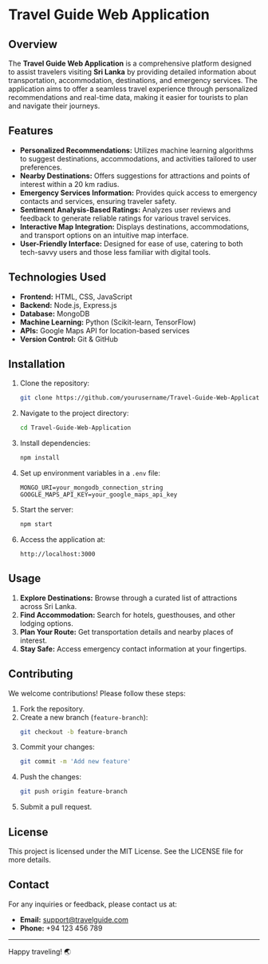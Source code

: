 # Travel Guide Web Application

## Overview
The **Travel Guide Web Application** is a comprehensive platform designed to assist travelers visiting **Sri Lanka** by providing detailed information about transportation, accommodation, destinations, and emergency services. The application aims to offer a seamless travel experience through personalized recommendations and real-time data, making it easier for tourists to plan and navigate their journeys.

## Features
- **Personalized Recommendations:** Utilizes machine learning algorithms to suggest destinations, accommodations, and activities tailored to user preferences.
- **Nearby Destinations:** Offers suggestions for attractions and points of interest within a 20 km radius.
- **Emergency Services Information:** Provides quick access to emergency contacts and services, ensuring traveler safety.
- **Sentiment Analysis-Based Ratings:** Analyzes user reviews and feedback to generate reliable ratings for various travel services.
- **Interactive Map Integration:** Displays destinations, accommodations, and transport options on an intuitive map interface.
- **User-Friendly Interface:** Designed for ease of use, catering to both tech-savvy users and those less familiar with digital tools.

## Technologies Used
- **Frontend:** HTML, CSS, JavaScript
- **Backend:** Node.js, Express.js
- **Database:** MongoDB
- **Machine Learning:** Python (Scikit-learn, TensorFlow)
- **APIs:** Google Maps API for location-based services
- **Version Control:** Git & GitHub

## Installation
1. Clone the repository:
   ```bash
   git clone https://github.com/yourusername/Travel-Guide-Web-Application.git
   ```
2. Navigate to the project directory:
   ```bash
   cd Travel-Guide-Web-Application
   ```
3. Install dependencies:
   ```bash
   npm install
   ```
4. Set up environment variables in a `.env` file:
   ```plaintext
   MONGO_URI=your_mongodb_connection_string
   GOOGLE_MAPS_API_KEY=your_google_maps_api_key
   ```
5. Start the server:
   ```bash
   npm start
   ```
6. Access the application at:
   ```plaintext
   http://localhost:3000
   ```

## Usage
1. **Explore Destinations:** Browse through a curated list of attractions across Sri Lanka.
2. **Find Accommodation:** Search for hotels, guesthouses, and other lodging options.
3. **Plan Your Route:** Get transportation details and nearby places of interest.
4. **Stay Safe:** Access emergency contact information at your fingertips.

## Contributing
We welcome contributions! Please follow these steps:
1. Fork the repository.
2. Create a new branch (`feature-branch`):
   ```bash
   git checkout -b feature-branch
   ```
3. Commit your changes:
   ```bash
   git commit -m 'Add new feature'
   ```
4. Push the changes:
   ```bash
   git push origin feature-branch
   ```
5. Submit a pull request.

## License
This project is licensed under the MIT License. See the LICENSE file for more details.

## Contact
For any inquiries or feedback, please contact us at:
- **Email:** support@travelguide.com
- **Phone:** +94 123 456 789

---

Happy traveling! 🌏

